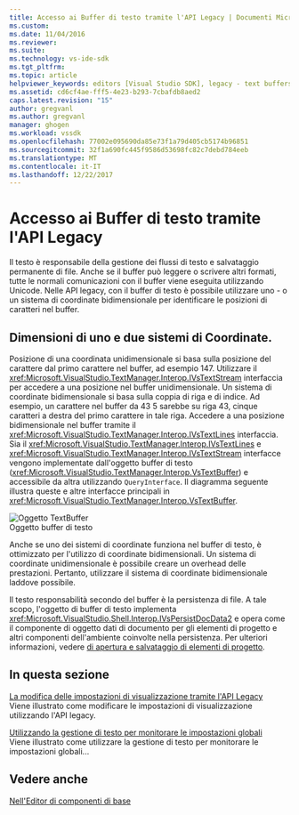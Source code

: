 ```yaml
---
title: Accesso ai Buffer di testo tramite l'API Legacy | Documenti Microsoft
ms.custom: 
ms.date: 11/04/2016
ms.reviewer: 
ms.suite: 
ms.technology: vs-ide-sdk
ms.tgt_pltfrm: 
ms.topic: article
helpviewer_keywords: editors [Visual Studio SDK], legacy - text buffers
ms.assetid: cd6cf4ae-fff5-4e23-b293-7cbafdb8aed2
caps.latest.revision: "15"
author: gregvanl
ms.author: gregvanl
manager: ghogen
ms.workload: vssdk
ms.openlocfilehash: 77002e095690da85e73f1a79d405cb5174b96851
ms.sourcegitcommit: 32f1a690fc445f9586d53698fc82c7debd784eeb
ms.translationtype: MT
ms.contentlocale: it-IT
ms.lasthandoff: 12/22/2017
---
```

# <a name="accessing-the-text-buffer-by-using-the-legacy-api"></a>Accesso ai Buffer di testo tramite l'API Legacy
Il testo è responsabile della gestione dei flussi di testo e salvataggio permanente di file. Anche se il buffer può leggere o scrivere altri formati, tutte le normali comunicazioni con il buffer viene eseguita utilizzando Unicode. Nelle API legacy, con il buffer di testo è possibile utilizzare uno - o un sistema di coordinate bidimensionale per identificare le posizioni di caratteri nel buffer.  
  
## <a name="one--and-two-dimension-coordinate-systems"></a>Dimensioni di uno e due sistemi di Coordinate.  
 Posizione di una coordinata unidimensionale si basa sulla posizione del carattere dal primo carattere nel buffer, ad esempio 147. Utilizzare il <xref:Microsoft.VisualStudio.TextManager.Interop.IVsTextStream> interfaccia per accedere a una posizione nel buffer unidimensionale. Un sistema di coordinate bidimensionale si basa sulla coppia di riga e di indice. Ad esempio, un carattere nel buffer da 43 5 sarebbe su riga 43, cinque caratteri a destra del primo carattere in tale riga. Accedere a una posizione bidimensionale nel buffer tramite il <xref:Microsoft.VisualStudio.TextManager.Interop.IVsTextLines> interfaccia. Sia il <xref:Microsoft.VisualStudio.TextManager.Interop.IVsTextLines> e <xref:Microsoft.VisualStudio.TextManager.Interop.IVsTextStream> interfacce vengono implementate dall'oggetto buffer di testo (<xref:Microsoft.VisualStudio.TextManager.Interop.VsTextBuffer>) e accessibile da altra utilizzando `QueryInterface`. Il diagramma seguente illustra queste e altre interfacce principali in <xref:Microsoft.VisualStudio.TextManager.Interop.VsTextBuffer>.  
  
 ![Oggetto TextBuffer](../extensibility/media/vstextbuffer.gif "vsTextBuffer")  
Oggetto buffer di testo  
  
 Anche se uno dei sistemi di coordinate funziona nel buffer di testo, è ottimizzato per l'utilizzo di coordinate bidimensionali. Un sistema di coordinate unidimensionale è possibile creare un overhead delle prestazioni. Pertanto, utilizzare il sistema di coordinate bidimensionale laddove possibile.  
  
 Il testo responsabilità secondo del buffer è la persistenza di file. A tale scopo, l'oggetto di buffer di testo implementa <xref:Microsoft.VisualStudio.Shell.Interop.IVsPersistDocData2> e opera come il componente di oggetto dati di documento per gli elementi di progetto e altri componenti dell'ambiente coinvolte nella persistenza. Per ulteriori informazioni, vedere [di apertura e salvataggio di elementi di progetto](../extensibility/internals/opening-and-saving-project-items.md).  
  
## <a name="in-this-section"></a>In questa sezione  
 [La modifica delle impostazioni di visualizzazione tramite l'API Legacy](../extensibility/changing-view-settings-by-using-the-legacy-api.md)  
 Viene illustrato come modificare le impostazioni di visualizzazione utilizzando l'API legacy.  
  
 [Utilizzando la gestione di testo per monitorare le impostazioni globali](../extensibility/using-the-text-manager-to-monitor-global-settings.md)  
 Viene illustrato come utilizzare la gestione di testo per monitorare le impostazioni globali...  
  
## <a name="see-also"></a>Vedere anche  
 [Nell'Editor di componenti di base](../extensibility/inside-the-core-editor.md)